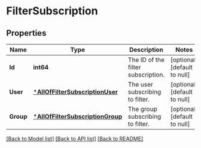 # FilterSubscription

## Properties
Name | Type | Description | Notes
------------ | ------------- | ------------- | -------------
**Id** | **int64** | The ID of the filter subscription. | [optional] [default to null]
**User** | [***AllOfFilterSubscriptionUser**](AllOfFilterSubscriptionUser.md) | The user subscribing to filter. | [optional] [default to null]
**Group** | [***AllOfFilterSubscriptionGroup**](AllOfFilterSubscriptionGroup.md) | The group subscribing to filter. | [optional] [default to null]

[[Back to Model list]](../README.md#documentation-for-models) [[Back to API list]](../README.md#documentation-for-api-endpoints) [[Back to README]](../README.md)

